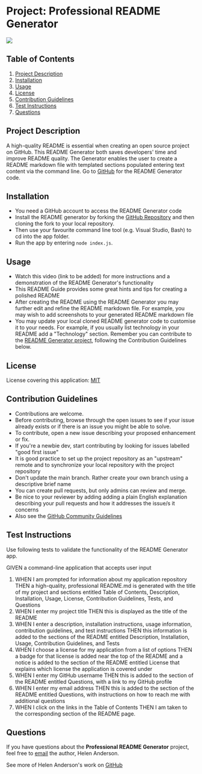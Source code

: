 
# Project: Professional README Generator


[![](https://img.shields.io/badge/License-MIT-brightgreen)](https://opensource.org/licenses/MIT)


## Table of Contents
1. [Project Description](#project-description)
2. [Installation](#installation)
3. [Usage](#usage)
4. [License](#license)
5. [Contribution Guidelines](#contribution-guidelines)
6. [Test Instructions](#test-instructions)
7. [Questions](#questions)

## Project Description 
A high-quality README is essential when creating an open source project on GitHub. This README Generator both saves developers' time and improve README quality. The Generator enables the user to create a README markdown file with templated sections populated entering text content via the command line. Go to [GitHub](https://github.com/grace-anderson/readme-generator) for the README Generator code.

## Installation
* You need a GitHub account to access the README Generator code
* Install the README generator by forking the [GitHub Repository](https://github.com/grace-anderson/readme-generator) and then cloning the fork to your local repository.
* Then use your favourite command line tool (e.g. Visual Studio, Bash) to cd into the app folder. 
* Run the app by entering `node index.js`. 


## Usage
* Watch this video (link to be added) for more instructions and a demonstration of the README Generator's functionality
* This README Guide provides some great hints and tips for creating a polished README
* After creating the README using the README Generator you may further edit and refine the README markdown file. For example, you may wish to add screenshots to your generated README markdown file
* You may update your local cloned README generator code to customise it to your needs. For example, if you usually list technology in your README add a "Technology" section. Remember you can contribute to the [README Generator project](https://github.com/grace-anderson/readme-generator), following the Contribution Guidelines below.


## License
License covering this application: [MIT](https://opensource.org/licenses/MIT)

## Contribution Guidelines
* Contributions are welcome.
* Before contributing, browse through the open issues to see if your issue already exists or if there is an issue you might be able to solve. 
* To contribute, open a new issue describing your proposed enhancement or fix.
* If you're a newbie dev, start contributing by looking for issues labelled "good first issue"
* It is good practice to set up the project repository as an "upstream" remote and to synchronize your local repository with the project repository
* Don't update the main branch. Rather create your own branch using a descriptive brief name
* You can create pull requests, but only admins can review and merge.
* Be nice to your reviewer by adding adding a plain English explanation describing your pull requests and how it addresses the issue/s it concerns
* Also see the [GitHub Community Guidelines](https://docs.github.com/en/site-policy/github-terms/github-community-guidelines)

  
## Test Instructions
Use following tests to validate the functionality of the README Generator app.

GIVEN a command-line application that accepts user input 
1. WHEN I am prompted for information about my application repository THEN a high-quality, professional README.md is generated with the title of my project and sections entitled Table of Contents, Description, Installation, Usage, License, Contribution Guidelines, Tests, and Questions
2. WHEN I enter my project title THEN this is displayed as the title of the README
3. WHEN I enter a description, installation instructions, usage information, contribution guidelines, and test instructions THEN this information is added to the sections of the README entitled Description, Installation, Usage, Contribution Guidelines, and Tests
4. WHEN I choose a license for my application from a list of options THEN a badge for that license is added near the top of the README and a notice is added to the section of the README entitled License that explains which license the application is covered under
5. WHEN I enter my GitHub username THEN this is added to the section of the README entitled Questions, with a link to my GitHub profile
6. WHEN I enter my email address THEN this is added to the section of the README entitled Questions, with instructions on how to reach me with additional questions
7. WHEN I click on the links in the Table of Contents THEN I am taken to the corresponding section of the README page.


## Questions 

If you have questions about the **Professional README Generator** project, feel free to [email](mailto:helen.g.anderson@me.com) the author, Helen Anderson.

See more of Helen Anderson's work on [GitHub](https://github.com/grace-anderson)

  